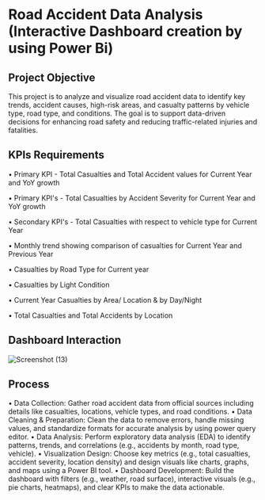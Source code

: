 # Road Accident Data Analysis (Interactive Dashboard creation by using Power Bi)
## Project Objective
This project is to analyze and visualize road accident data to identify key trends, accident causes, high-risk areas, and casualty patterns by vehicle type, road type, and conditions. The goal is to support data-driven decisions for enhancing road safety and reducing traffic-related injuries and fatalities.

## KPIs Requirements
•	Primary KPI - Total Casualties and Total Accident values for Current Year and YoY growth

•	Primary KPI's - Total Casualties by Accident Severity for Current Year and YoY growth

•	Secondary KPI's - Total Casualties with respect to vehicle type for Current Year

•	Monthly trend showing comparison of casualties for Current Year and Previous Year

•	Casualties by Road Type for Current year 

•	Casualties by Light Condition

•	Current Year Casualties by Area/ Location & by Day/Night

•	Total Casualties and Total Accidents by Location

## Dashboard Interaction

![Screenshot (13)](https://github.com/user-attachments/assets/faac1217-d917-4a42-9eac-3edf646acb4d)

## Process
•  Data Collection: Gather road accident data from official sources including details like casualties, locations, vehicle types, and road conditions.
•  Data Cleaning & Preparation: Clean the data to remove errors, handle missing values, and standardize formats for accurate analysis by using power query editor.
•  Data Analysis: Perform exploratory data analysis (EDA) to identify patterns, trends, and correlations (e.g., accidents by month, road type, vehicle).
•  Visualization Design: Choose key metrics (e.g., total casualties, accident severity, location density) and design visuals like charts, graphs, and maps using a Power BI tool.
•  Dashboard Development: Build the dashboard with filters (e.g., weather, road surface), interactive visuals (e.g., pie charts, heatmaps), and clear KPIs to make the data actionable.

